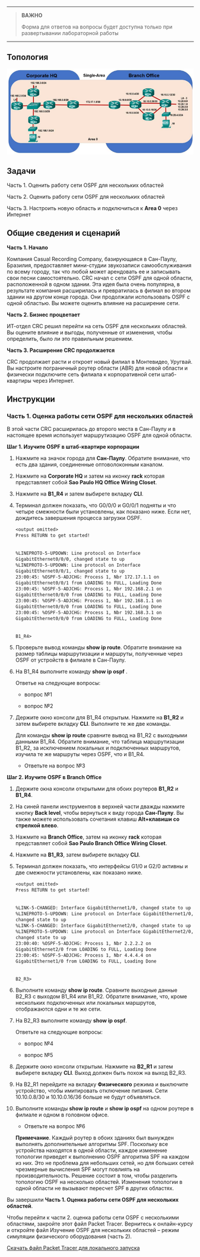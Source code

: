 
---

> **ВАЖНО**
> 
> Форма для ответов на вопросы будет доступна только при развертывании лабораторной работы 

---

## Топология

![](./assets/topology.png)

## Задачи

Часть 1. Оценить работу сети OSPF для нескольких областей

Часть 2. Оценить работу сети OSPF для нескольких областей

Часть 3. Настроить новую область и подключиться к **Area 0** через Интернет

## Общие сведения и сценарий

**Часть 1. Начало**

Компания Casual Recording Company, базирующаяся в Сан-Паулу, Бразилия, предоставляет мини-студии звукозаписи самообслуживания по всему городу, так что любой может арендовать ее и записывать свои песни самостоятельно. CRC начал с сети OSPF для одной области, расположенной в одном здании. Эта идея была очень популярна, в результате компания расширилась и превратилась в филиал во втором здании на другом конце города. Они продолжали использовать OSPF с одной областью. Вы можете оценить влияние на расширение сети.

**Часть 2. Бизнес процветает**

ИТ-отдел CRC решил перейти на сеть OSPF для нескольких областей. Вы оцените влияние и выгоды, полученные от изменения, чтобы определить, было ли это правильным решением.

**Часть 3. Расширение CRC продолжается**

CRC продолжает расти и откроет новый филиал в Монтевидео, Уругвай. Вы настроите пограничный роутер области (ABR) для новой области и физически подключите сеть филиала к корпоративной сети штаб-квартиры через Интернет.

## Инструкции

### Часть 1. Оценка работы сети OSPF для нескольких областей

В этой части CRC расширилась до второго места в Сан-Паулу и в настоящее время использует маршрутизацию OSPF для одной области.

**Шаг 1. Изучите OSPF в штаб-квартире корпорации**

1. Нажмите на значок города для **Сан-Паулу**. Обратите внимание, что есть два здания, соединенные оптоволоконным каналом.

2. Нажмите на **Corporate HQ** и затем на иконку **rack** которая представляет собой **Sao Paulo HQ Office Wiring Closet**.

3. Нажмите на **B1_R4** и затем выбирете вкладку **CLI**.

4. Терминал должен показать, что G0/0/0 и G0/0/1 подняты и что четыре смежности были установлены, как показано ниже. Если нет, дождитесь завершения процесса загрузки OSPF.

    ```
    <output omitted>
    Press RETURN to get started!


    %LINEPROTO-5-UPDOWN: Line protocol on Interface GigabitEthernet0/0/0, changed state to up
    %LINEPROTO-5-UPDOWN: Line protocol on Interface GigabitEthernet0/0/1, changed state to up
    23:00:45: %OSPF-5-ADJCHG: Process 1, Nbr 172.17.1.1 on GigabitEthernet0/0/1 from LOADING to FULL, Loading Done
    23:00:45: %OSPF-5-ADJCHG: Process 1, Nbr 192.168.2.1 on GigabitEthernet0/0/0 from LOADING to FULL, Loading Done
    23:00:45: %OSPF-5-ADJCHG: Process 1, Nbr 192.168.1.1 on GigabitEthernet0/0/0 from LOADING to FULL, Loading Done
    23:00:45: %OSPF-5-ADJCHG: Process 1, Nbr 192.168.3.1 on GigabitEthernet0/0/0 from LOADING to FULL, Loading Done


    B1_R4>
    ```

5. Проверьте вывод команды **show ip route**. Обратите внимание на размер таблицы маршрутизации и маршруты, полученные через OSPF от устройств в филиале в Сан-Паулу.

6. На B1_R4 выполните команду **show ip ospf** .

    Ответье на следующие вопросы:

    - вопрос №1

    - вопрос №2

7. Держите окно консоли для B1_R4 открытым. Нажмите на **B1_R2** и затем выбирете вкладку **CLI**. Выполните те же две команды.

    Для команды **show ip route** сравните вывод на B1_R2 с выходными данными B1_R4. Обратите внимание, что таблица маршрутизации B1_R2, за исключением локальных и подключенных маршрутов, изучила те же маршруты через OSPF, что и B1_R4.

    - Ответьте на вопрос №3

**Шаг 2. Изучите OSPF в Branch Office**

1. Держите окна консоли открытыми для обоих роутеров **B1_R2** и **B1_R4**.

2. На синей панели инструментов в верхней части дважды нажмите кнопку **Back level**, чтобы вернуться к виду города **Сан-Паулу**. Вы также можете использовать сочетания клавиш **Alt+клавиши со стрелкой влево**.

3. Нажмите на **Branch Office**, затем на иконку **rack** которая представляет собой **Sao Paulo Branch Office Wiring Closet**.

4. Нажмите на **B1_R3**, затем выбирете вкладку **CLI**.

5. Терминал должен показать, что интерфейсы G1/0 и G2/0 активны и две смежности установлены, как показано ниже.

    ```
    <output omitted>
    Press RETURN to get started!


    %LINK-5-CHANGED: Interface GigabitEthernet1/0, changed state to up
    %LINEPROTO-5-UPDOWN: Line protocol on Interface GigabitEthernet1/0, changed state to up
    %LINK-5-CHANGED: Interface GigabitEthernet2/0, changed state to up
    %LINEPROTO-5-UPDOWN: Line protocol on Interface GigabitEthernet2/0, changed state to up
    23:00:40: %OSPF-5-ADJCHG: Process 1, Nbr 2.2.2.2 on GigabitEthernet2/0 from LOADING to FULL, Loading Done
    23:00:45: %OSPF-5-ADJCHG: Process 1, Nbr 4.4.4.4 on GigabitEthernet1/0 from LOADING to FULL, Loading Done


    B2_R3>
    ```

6. Выполните команду **show ip route**. Сравните выходные данные B2_R3 с выходом B1_R4 или B1_R2. Обратите внимание, что, кроме нескольких подключенных или локальных маршрутов, отображаются одни и те же сети.

7. На B2_R3 выполните команду **show ip ospf**.

    Ответьте на следующие вопросы:

    - вопрос №4

    - вопрос №5

8. Держите окно консоли открытым. Нажмите на **B2_R1** и затем выбирете вкладку **CLI**. Выход должен быть похож на выход B2_R3.

9. На B2_R1 перейдите на вкладку **Физического** режима и выключите устройство, чтобы имитировать отключение питания. Сети 10.10.0.8/30 и 10.10.0.16/36 больше не будут объявляться.

10. Выполните команды **show ip route** и **show ip ospf** на одном роутере в филиале и одном в головном офисе.

    - Ответьте на вопрос №6

    **Примечание**. Каждый роутер в обоих зданиях был вынужден выполнять дополнительные алгоритмы SPF. Поскольку все устройства находятся в одной области, каждое изменение топологии приведет к выполнению OSPF алгоритма SPF на каждом из них. Это не проблема для небольших сетей, но для больших сетей чрезмерные вычисления SPF могут повлиять на производительность. Решение состоит в том, чтобы разделить топологию OSPF на несколько областей. Изменения топологии в одной области не вызывают пересчет SPF в других областях.

Вы завершили **Часть 1. Оценка работы сети OSPF для нескольких областей**.

Чтобы перейти к части 2. оценка работы сети OSPF с несколькими областями, закройте этот файл Packet Tracer. Вернитесь к онлайн-курсу и откройте файл Изучение OSPF для нескольких областей – режим симуляции физического оборудования (часть 2).

[Скачать файл Packet Tracer для локального запуска](./assets/2.7.3.1-lab.pka)
